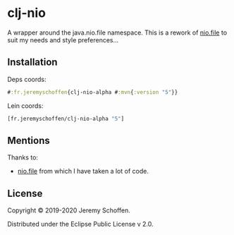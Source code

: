 

# clj-nio

A wrapper around the java.nio.file namespace. This is a rework of [nio.file](https://github.com/ToBeReplaced/nio.file)
to suit my needs and style preferences...

## Installation
Deps coords:
```clojure
#:fr.jeremyschoffen{clj-nio-alpha #:mvn{:version "5"}}
```
Lein coords:
```clojure
[fr.jeremyschoffen/clj-nio-alpha "5"]
```


## Mentions
Thanks to:
- [nio.file](https://github.com/ToBeReplaced/nio.file) from which I have taken a lot of code.


## License

Copyright © 2019-2020 Jeremy Schoffen.

Distributed under the Eclipse Public License v 2.0.